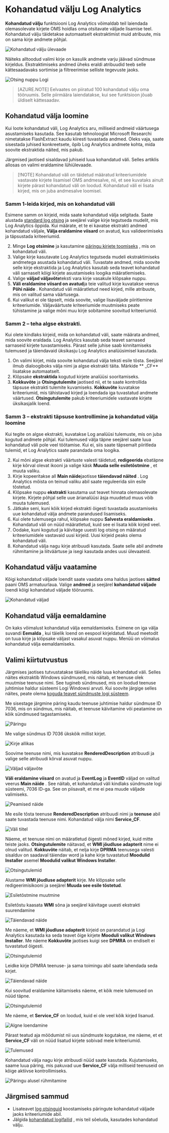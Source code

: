 <properties
   pageTitle="Kohandatud välju Log Analytics | Microsoft Azure'i"
   description="Kohandatud väljad funktsiooni Log Analytics võimaldab teil luua oma otsitavate väljade OMS andmeid atribuutide kogutud kirje lisamine.  Selles artiklis kirjeldatakse protsess, et luua kohandatud väli ja üksikasjaliku selgituse leiate valimi sündmus."
   services="log-analytics"
   documentationCenter=""
   authors="bwren"
   manager="jwhit"
   editor="tysonn" />
<tags
   ms.service="log-analytics"
   ms.devlang="na"
   ms.topic="article"
   ms.tgt_pltfrm="na"
   ms.workload="infrastructure-services"
   ms.date="10/18/2016"
   ms.author="bwren" />

# <a name="custom-fields-in-log-analytics"></a>Kohandatud välju Log Analytics

**Kohandatud välju** funktsiooni Log Analytics võimaldab teil laiendada olemasolevate kirjete OMS hoidlas oma otsitavate väljade lisamise teel.  Kohandatud välju täidetakse automaatselt ekstraktimist muid atribuute, mis on sama kirje andmete põhjal.

![Kohandatud välju ülevaade](media/log-analytics-custom-fields/overview.png)

Näiteks alltoodud valimi kirje on kasulik andmete varju jäävad sündmuse kirjeldus.  Ekstraktimiseks andmed üheks eraldi atribuudid teeb selle kättesaadavaks sortimise ja filtreerimise selliste tegevuste jaoks.

![Otsing nuppu Logi](media/log-analytics-custom-fields/sample-extract.png)

>[AZURE.NOTE] Eelvaates on piiratud 100 kohandatud välju oma tööruumis.  Selle piirmäära laiendatakse, kui see funktsioon jõuab üldiselt kättesaadav.

## <a name="creating-a-custom-field"></a>Kohandatud välja loomine

Kui loote kohandatud väli, Log Analytics aru, milliseid andmeid väärtusega asustamiseks kasutada.  See kasutab tehnoloogiat Microsoft Researchi nimetatakse FlashExtract kaudu kiiresti tuvastada andmed.  Oleks vaja, saate sisestada juhised konkreetsete, õpib Log Analytics andmete kohta, mida soovite ekstraktida näited, mis pakub.

Järgmised jaotised sisaldavad juhiseid luua kohandatud väli.  Selles artiklis allosas on valimi eraldamine lühiülevaade.

> [!NOTE] Kohandatud väli on täidetud määratud kriteeriumidele vastavate kirjete lisamisel OMS andmesalve, nii, et see kuvataks ainult kirjete pärast kohandatud väli on loodud.  Kohandatud väli ei lisata kirjed, mis on juba andmesalve loomisel.

### <a name="step-1--identify-records-that-will-have-the-custom-field"></a>Samm 1-leida kirjed, mis on kohandatud väli
Esimene samm on kirjeid, mida saate kohandatud välja selgitada.  Saate alustada [standard log otsing](log-analytics-log-searches.md) ja seejärel valige kirje tegutseda mudelit, mis Log Analytics õppida.  Kui määrate, et te ei kavatse ekstrakti andmed kohandatud väljale, **Välja eraldamine viisard** on avatud, kus valideerimiseks ja täpsustada kriteeriumid.

2. Minge **Log otsimine** ja kasutamine [päringu kirjete toomiseks](log-analytics-log-searches.md) , mis on kohandatud väli.
2. Valige kirje kasutavate Log Analytics tegutseda mudeli ekstraktimiseks andmetega asustada kohandatud väli.  Tuvastate andmed, mida soovite selle kirje ekstraktida ja Log Analytics kasutab seda teavet kohandatud väli sarnaselt kõigi kirjete asustamiseks loogika määratlemiseks.
3. Valige **väljad väljavõte**teksti vara kirje vasakule klõpsake nuppu.
4. **Väli eraldamine viisard on avatud**ja teie valitud kirje kuvatakse veerus **Põhi näide** .  Kohandatud väli määratletud need kirjed, mille atribuute, mis on valitud sama väärtusega.  
5. Kui valikut ei ole täpselt, mida soovite, valige lisaväljade piiritlemine kriteeriumide.  Väljaväärtuste kriteeriumide muutmiseks peate tühistamine ja valige mõni muu kirje sobitamine soovitud kriteeriumid.

### <a name="step-2---perform-initial-extract"></a>Samm 2 – teha algse ekstrakti.
Kui olete kindlaks kirjeid, mida on kohandatud väli, saate määrata andmed, mida soovite eraldada.  Log Analytics kasutab seda teavet sarnased sarnaseid kirjete tuvastamiseks.  Pärast selle juhise saab kinnitamiseks tulemused ja täiendavaid üksikasju Log Analytics analüüsimisel kasutada.

1. On valimi kirjet, mida soovite kohandatud välja teksti esile tõsta.  Seejärel ilmub dialoogiboks välja nimi ja algse ekstrakti täita.  Märkide ** \_CF** lisatakse automaatselt.
2. Klõpsake **ekstraktida** kogutud kirjete analüüsi sooritamiseks.  
3. **Kokkuvõte** ja **Otsingutulemite** jaotised nii, et te saate kontrollida täpsuse ekstrakti tulemite kuvamiseks.  **Kokkuvõte** kuvatakse kriteeriumid, mis tähistavad kirjed ja loendada iga tuvastatud andmete väärtused.  **Otsingutulemite** pakub kriteeriumidele vastavate kirjete üksikasjalik loend.


### <a name="step-3--verify-accuracy-of-the-extract-and-create-custom-field"></a>Samm 3 – ekstrakti täpsuse kontrollimine ja kohandatud välja loomine

Kui tegite on algse ekstrakti, kuvatakse Log analüüsi tulemuste, mis on juba kogutud andmete põhjal.  Kui tulemused välja täpne seejärel saate luua kohandatud väli pole veel töötamise.  Kui ei, siis saate täpsemalt piiritleda tulemid, et Log Analytics saate parandada oma loogika.

2.  Kui mõni algse ekstrakti väärtuste valesti täidetud, **redigeerida** ebatäpne kirje kõrval olevat ikooni ja valige käsk **Muuda selle esiletõstmine** , et muuta valiku.
3.  Kirje kopeeritakse all **Main näide**jaotisse **täiendavad näited** .  Log Analytics mõista on teinud valiku abil saate reguleerida siin esile tõstetud.
4.  Klõpsake nuppu **ekstrakti** kasutama uut teavet hinnata olemasolevate kirjete.  Kirjete põhjal selle uue ärianalüüsi äsja muudetud muus võib muuta tulemused.
5.  Jätkake seni, kuni kõik kirjed ekstrakti õigesti tuvastada asustamiseks uue kohandatud välja andmete parandused lisamiseks.
6. Kui olete tulemusega rahul, klõpsake nuppu **Salvesta eraldamiseks** .  Kohandatud väli on nüüd määratletud, kuid see ei lisata kõik kirjed veel.
7.  Oodake, kuni kogutud ja käivitage uuesti log otsing on määratud kriteeriumidele vastavaid uusi kirjeid. Uusi kirjeid peaks olema kohandatud väli.
8.  Kohandatud välja nagu kirje atribuudi kasutada.  Saate selle abil andmete rühmitamine ja liitväärtuse ja isegi kasutada andes uusi ülevaateid.


## <a name="viewing-custom-fields"></a>Kohandatud välju vaatamine
Kõigi kohandatud väljade loendit saate vaadata oma haldus jaotises **sätted** paani OMS armatuurlaua.  Valige **andmed** ja seejärel **kohandatud väljade** loendi kõigi kohandatud väljade tööruumis.  

![Kohandatud väljad](media/log-analytics-custom-fields/list.png)

## <a name="removing-a-custom-field"></a>Kohandatud välja eemaldamine
On kaks võimalust kohandatud välja eemaldamiseks.  Esimene on iga välja suvandi **Eemalda** , kui täielik loend on eespool kirjeldatud.  Muud meetodit on tuua kirje ja klõpsake väljast vasakul asuvat nuppu.  Menüü on võimalus kohandatud välja eemaldamiseks.

## <a name="sample-walkthrough"></a>Valimi kiirtutvustus

Järgmises jaotises tutvustatakse täieliku näide luua kohandatud väli.  Selles näites ekstraktib Windows sündmused, mis näitab, et teenuse olek muutmise teenuse nimi.  See tugineb sündmused, mis on loodud teenuse juhtimise haldur süsteemi Logi Windowsi arvuti.  Kui soovite järgige selles näites, peate olema [koguda teavet sündmuste logi süsteem](log-analytics-data-sources-windows-events.md).

Me sisestage järgmine päring kaudu teenuse juhtimise haldur sündmuse ID 7036, mis on sündmus, mis näitab, et teenuse käivitamine või peatamine on kõik sündmused tagastamiseks.

![Päringu](media/log-analytics-custom-fields/query.png)

Me valige sündmus ID 7036 ükskõik millist kirjet.

![Kirje allikas](media/log-analytics-custom-fields/source-record.png)

Soovime teenuse nimi, mis kuvatakse **RenderedDescription** atribuudi ja valige selle atribuudi kõrval asuvat nuppu.

![Väljad väljavõte](media/log-analytics-custom-fields/extract-fields.png)

**Väli eraldamine viisard** on avatud ja **EventLog** ja **EventID** väljad on valitud veerus **Main näide** .  See näitab, et kohandatud väli kindlaks sündmuste logi süsteemi, 7036 ID-ga.  See on piisavalt, et me ei pea muude väljade valimiseks.

![Peamised näide](media/log-analytics-custom-fields/main-example.png)

Me esile tõsta teenuse **RenderedDescription** atribuudi nimi ja **teenuse** abil saate tuvastada teenuse nimi.  Kohandatud välja nimi **Service_CF**.

![Väli tiitel](media/log-analytics-custom-fields/field-title.png)

Näeme, et teenuse nimi on määratletud õigesti mõned kirjed, kuid mitte teiste jaoks.   **Otsingutulemite** näitavad, et **WMI jõudluse adapterit** nime ei olnud valitud.  **Kokkuvõte** näitab, et nelja kirje **DPRMA** teenusega valesti sisalduv on saadaval täiendav word ja kahe kirje tuvastatud **Moodulid Installer** asemel **Moodulid valikut Windows Installer**.  

![Otsingutulemid](media/log-analytics-custom-fields/search-results-01.png)

Alustame **WMI jõudluse adapterit** kirje.  Me klõpsake selle redigeerimisikooni ja seejärel **Muuda see esile tõstetud**.  

![Esiletõstmine muutmine](media/log-analytics-custom-fields/modify-highlight.png)

Esiletõstu kaasata **WMI** sõna ja seejärel käivitage uuesti ekstrakti suurendamine  

![Täiendavad näide](media/log-analytics-custom-fields/additional-example-01.png)

Me näeme, et **WMI jõudluse adapterit** kirjeid on parandatud ja Logi Analytics kasutada ka seda teavet õige kirjete **Mooduli valikut Windows Installer**.  Me näeme **Kokkuvõte** jaotises kuigi see **DPMRA** on endiselt ei tuvastatud õigesti.

![Otsingutulemid](media/log-analytics-custom-fields/search-results-02.png)

Leidke kirje DPMRA teenuse- ja sama toimingu abil saate lahendada seda kirjet.

![Täiendavad näide](media/log-analytics-custom-fields/additional-example-02.png)

 Kui soovitud eraldamine käitamiseks näeme, et kõik meie tulemused on nüüd täpne.

![Otsingutulemid](media/log-analytics-custom-fields/search-results-03.png)

Me näeme, et **Service_CF** on loodud, kuid ei ole veel kõik kirjed lisanud.

![Algne loendamine](media/log-analytics-custom-fields/initial-count.png)

Pärast teatud aja möödumist nii uus sündmuste kogutakse, me näeme, et et **Service_CF** väli on nüüd lisatud kirjete sobivad meie kriteeriumid.

![Tulemused](media/log-analytics-custom-fields/final-results.png)

Kohandatud välja nagu kirje atribuudi nüüd saate kasutada.  Kujutamiseks, saame luua päring, mis pakuvad uue **Service_CF** välja milliseid teenuseid on kõige aktiivse kontrollimiseks.

![Päringu alusel rühmitamine](media/log-analytics-custom-fields/query-group.png)

## <a name="next-steps"></a>Järgmised sammud

- Lisateavet [log otsinguid](log-analytics-log-searches.md) koostamiseks päringute kohandatud väljade jaoks kriteeriumide abil.
- Jälgida [kohandatud logifailid](log-analytics-data-sources-custom-logs.md) , mis teil sõeluda, kasutades kohandatud välju.